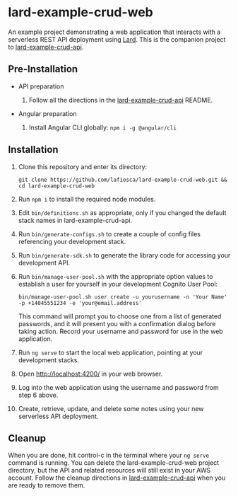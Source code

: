 # lard-example-crud-web

An example project demonstrating a web application that interacts with a serverless REST API deployment using [Lard](https://github.com/lafiosca/lard). This is the companion project to [lard-example-crud-api](https://github.com/lafiosca/lard-example-crud-api).

## Pre-Installation

* API preparation
  1. Follow all the directions in the [lard-example-crud-api](https://github.com/lafiosca/lard-example-crud-api) README.

* Angular preparation
  1. Install Angular CLI globally: `npm i -g @angular/cli`

## Installation

1. Clone this repository and enter its directory:

    `git clone https://github.com/lafiosca/lard-example-crud-web.git && cd lard-example-crud-web`

2. Run `npm i` to install the required node modules.

3. Edit `bin/definitions.sh` as appropriate, only if you changed the default stack names in lard-example-crud-api.

4. Run `bin/generate-configs.sh` to create a couple of config files referencing your development stack.

5. Run `bin/generate-sdk.sh` to generate the library code for accessing your development API.

6. Run `bin/manage-user-pool.sh` with the appropriate option values to establish a user for yourself in your development Cognito User Pool:

    `bin/manage-user-pool.sh user create -u yourusername -n 'Your Name' -p +14045551234 -e 'your@email.address'`

    This command will prompt you to choose one from a list of generated passwords, and it will present you with a confirmation dialog before taking action. Record your username and password for use in the web application.

7. Run `ng serve` to start the local web application, pointing at your development stacks.

8. Open [http://localhost:4200/](http://localhost:4200/) in your web browser.

9. Log into the web application using the username and password from step 6 above.

10. Create, retrieve, update, and delete some notes using your new serverless API deployment.

## Cleanup

When you are done, hit control-c in the terminal where your `ng serve` command is running. You can delete the lard-example-crud-web project directory, but the API and related resources will still exist in your AWS account. Follow the cleanup directions in [lard-example-crud-api](https://github.com/lafiosca/lard-example-crud-api) when you are ready to remove them.
